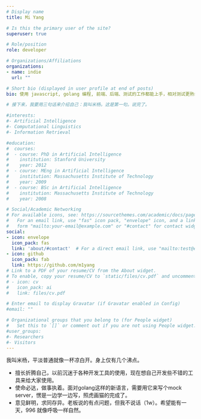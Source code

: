 ```yaml
---
# Display name
title: Mi Yang

# Is this the primary user of the site?
superuser: true

# Role/position
role: developer

# Organizations/Affiliations
organizations:
- name: indie
  url: ""

# Short bio (displayed in user profile at end of posts)
bio: 使用 javascript, golang 编程, 前端、后端、测试的工作都能上手，相对测试更熟练一些，前后端需要面向搜索编程。

# 接下来，我要用三句话来介绍自己：我叫米杨。这是第一句。说完了。

#interests:
#- Artificial Intelligence
#- Computational Linguistics
#- Information Retrieval

#education:
#  courses:
#  - course: PhD in Artificial Intelligence
#    institution: Stanford University
#    year: 2012
#  - course: MEng in Artificial Intelligence
#    institution: Massachusetts Institute of Technology
#    year: 2009
#  - course: BSc in Artificial Intelligence
#    institution: Massachusetts Institute of Technology
#    year: 2008

# Social/Academic Networking
# For available icons, see: https://sourcethemes.com/academic/docs/page-builder/#icons
#   For an email link, use "fas" icon pack, "envelope" icon, and a link in the
#   form "mailto:your-email@example.com" or "#contact" for contact widget.
social:
- icon: envelope
  icon_pack: fas
  link: 'about/#contact'  # For a direct email link, use "mailto:test@example.org".
- icon: github
  icon_pack: fab
  link: https://github.com/m1yang
# Link to a PDF of your resume/CV from the About widget.
# To enable, copy your resume/CV to `static/files/cv.pdf` and uncomment the lines below.
# - icon: cv
#   icon_pack: ai
#   link: files/cv.pdf

# Enter email to display Gravatar (if Gravatar enabled in Config)
#email: ""

# Organizational groups that you belong to (for People widget)
#   Set this to `[]` or comment out if you are not using People widget.
#user_groups:
#- Researchers
#- Visitors
---
```


我叫米杨，平淡普通就像一杯凉白开。身上仅有几个沸点。
* 擅长折腾自己，以前沉迷于各种开发工具的使用，现在想自己开发些不错的工具来给大家使用。
* 使命必达，做事执着。面对golang这样的新语言，需要用它来写个mock server，愣是一边学一边写，照虎画猫的完成了。
* 意见鲜明，求同存异。老板说的有点问题，但我不说话（1w）。希望能有一天，996 就像呼吸一样自然。